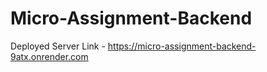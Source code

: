 # Micro-Assignment-Backend
Deployed Server Link - https://micro-assignment-backend-9atx.onrender.com